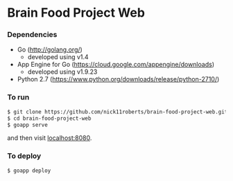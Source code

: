 # Brain Food Project Web

### Dependencies
  - Go (http://golang.org/)
    - developed using v1.4
  - App Engine for Go (https://cloud.google.com/appengine/downloads)
    - developed using v1.9.23
  - Python 2.7 (https://www.python.org/downloads/release/python-2710/)

### To run

```sh
$ git clone https://github.com/nick11roberts/brain-food-project-web.git
$ cd brain-food-project-web
$ goapp serve
```
and then visit [localhost:8080].

### To deploy

```sh
$ goapp deploy
```

[localhost:8080]: http://localhost:8080
